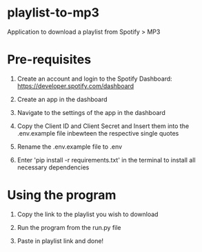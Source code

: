 # playlist-to-mp3

Application to download a playlist from Spotify > MP3

# Pre-requisites

1. Create an account and login to the Spotify Dashboard: https://developer.spotify.com/dashboard

2. Create an app in the dashboard

3. Navigate to the settings of the app in the dashboard

4. Copy the Client ID and Client Secret and Insert them into the .env.example file inbewteen the respective single quotes

5. Rename the .env.example file to .env

6. Enter 'pip install -r requirements.txt' in the terminal to install all necessary dependencies

# Using the program

1. Copy the link to the playlist you wish to download

2. Run the program from the run.py file

3. Paste in playlist link and done!
